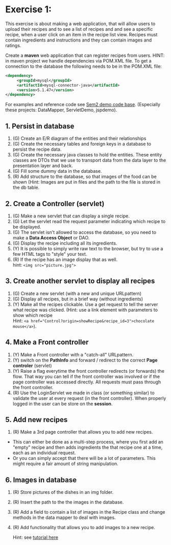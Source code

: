 # Exercise 1:

This exercise is about making a web application, that will allow users to upload their recipes and to see a list of recipes and and see a specific recipe, when a user click on an item in the recipe list view. Recipes must contain ingredients and instructions and they can contain images and ratings.

Create a **maven** web application that can register recipes from users. 
HINT: in maven project we handle dependencies via POM.XML file. To get a connection to the database the following needs to be in the POM.XML file:

```xml
<dependency>
     <groupId>mysql</groupId>
     <artifactId>mysql-connector-java</artifactId>
     <version>5.1.47</version>
</dependency>
```

For examples and reference code see [Sem2 demo code base](https://github.com/HartmannDemoCode/Sem2). (Especially these projects: DataMapper, ServletDemo, jspdemo).

## 1. Persist in database

1. (G) Create an E/R diagram of the entities and their relationships
2. (G) Create the necessary tables and foreign keys in a database to persist the recipe data.
3. (G) Create the necessary java classes to hold the entities. These entity classes are DTOs that we use to transport data from the data layer to the presentation layer and back.
4. (G) Fill some dummy data in the database.
5. (R) Add structure to the database, so that images of the food can be shown (Hint: Images are put in files and the path to the file is stored in the db table.

## 2. Create a Controller (servlet)

1. (G) Make a new servlet that can display a single recipe.
2. (G) Let the servlet read the request parameter indicating which recipe to be displayed.
3. (G) The servlet isn't allowed to access the database, so you need to make a **Data Access Object** or DAO.
4. (G) Display the recipe including all its ingredients.
5. (Y) It is possible to simply write raw text to the browser, but try to use a few HTML tags to "style" your text.
6. (R) If the recipe has an image display that as well.</br>hint: `<img src="picture.jpg">`


## 3. Create another servlet to display all recipes

1. (G) Create a new servlet (with a new and unique URLpattern)
2. (G) Display all recipes, but in a brief way (without ingredients)
3. (Y) Make all the recipes clickable. Use a get request to tell the server what recipe was clicked. (Hint: use a link element with parameters to show which recipe</br>
Hint: `<a href="Control?origin=showRecipe&recipe_id=3">chocolate mouse</a>`).


## 4. Make a Front controller

1. (Y) Make a Front controller with a "catch-all" URLpattern.
2. (Y) switch on the **PathInfo** and forward / redirect to the correct **Page controler** (servlet)
3. (Y) Raise a flag everytime the front controller redirects (or forwards) the flow. That way you can tell if the front controller was involved or if the page controller was accessed directly. All requests must pass through the front controller.
4. (R) Use the LoginServlet we made in class (or something similar) to validate the user at every request (in the front controller). When properly logged in the user can be store on the **session**.

## 5. Add new recipes 
1. (R) Make a 3rd page controller that allows you to add new recipes. 
 - This can either be done as a multi-step process, where you first add an "empty" recipe and then adds ingredients the that recipe one at a time, each as an individual request.
  - Or you can simply accept that there will be a lot of parameters. This might require a fair amount of string manipulation.

## 6. Images in database

1. (R) Store pictures of the dishes in an img folder.
2. (R) Insert the path to the the images in the database.
3. (R) Add a field to contain a list of images in the Recipe class and change methods in the data mapper to deal with images.
4. (R) Add functionality that allows you to add images to a new recipe.

     Hint: see [tutorial here](http://www.tutorialspoint.com/servlets/servlets-file-uploading.htm)